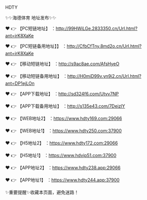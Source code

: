 HDTY

✨✨海德体育 地址发布✨✨

❤️ 👉 【PC短链地址】 ：http://99HWiLGe.2833350.cn/Url.html?ant=irK8XaKe

❤️ 👉 【PC短链备用地址】】 ：http://CfbCfTny.8md2o.cn/Url.html?ant=irK8XaKe

❤️ 👉 【移动短链地址】 ：http://s9ac8ae.com/AfsHyeO

❤️ 👉 【移动短链备用地址】 ：http://H0miD99v.yn9i2.cn/Url.html?ant=DP1ejLOn

❤️ 👉 【APP下载地址】 ：http://sd324f6.com/Utvv7NP

❤️ 👉 【APP下载备用地址】 ：http://s135e43.com/7DeizlY

❤️ 👉 【WEB地址2】 ：https://www.hdty169.com:29066

❤️ 👉 【WEB地址1】 ：https://www.hdty250.com:37900

❤️ 👉 【H5地址2】 ：https://www.hdty172.com:29066

❤️ 👉 【H5地址1】 ：https://www.hdvip51.com:37900

❤️ 👉 【APP地址2】 ：https://www.hdty238.app:29066

❤️ 👉 【APP地址1】 ：https://www.hdty244.app:37900

✨重要提醒✨收藏本页面，避免迷路！

